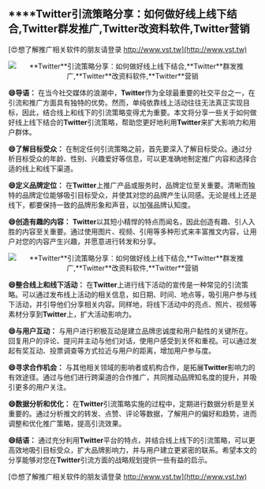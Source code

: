 ## ****Twitter**引流策略分享：如何做好线上线下结合,**Twitter**群发推广,**Twitter**改资料软件,**Twitter**营销**

[😍想了解推广相关软件的朋友请登录 http://www.vst.tw](http://www.vst.tw)

 <center><img src="https://vst.tw/MP4/tuiguang/png/6.png" alt="**Twitter**引流策略分享：如何做好线上线下结合,**Twitter**群发推广,**Twitter**改资料软件,**Twitter**营销"></center>

**😄导语：**
在当今社交媒体的浪潮中，**Twitter**作为全球最重要的社交平台之一，在引流和推广方面具有独特的优势。然而，单纯依靠线上活动往往无法真正实现目标，因此，结合线上和线下的引流策略变得尤为重要。本文将分享一些关于如何做好线上线下结合的**Twitter**引流策略，帮助您更好地利用**Twitter**来扩大影响力和用户群体。

**😄了解目标受众：**
在制定任何引流策略之前，首先要深入了解目标受众。通过分析目标受众的年龄、性别、兴趣爱好等信息，可以更准确地制定推广内容和选择合适的线上和线下渠道。

**😄定义品牌定位：**
在**Twitter**上推广产品或服务时，品牌定位至关重要。清晰而独特的品牌定位能够吸引目标受众，并使其对您的品牌产生认同感。无论是线上还是线下，都要保持一致的品牌形象和声音，以加强品牌认知度。

**😄创造有趣的内容：**
**Twitter**以其短小精悍的特点而闻名，因此创造有趣、引人入胜的内容至关重要。通过使用图片、视频、引用等多种形式来丰富推文内容，让用户对您的内容产生兴趣，并愿意进行转发和分享。

 <center><img src="https://vst.tw/MP4/tuiguang/png/3.png" alt="**Twitter**引流策略分享：如何做好线上线下结合,**Twitter**群发推广,**Twitter**改资料软件,**Twitter**营销"></center>

**😄整合线上和线下活动：**
在**Twitter**上进行线下活动的宣传是一种常见的引流策略。可以通过发布线上活动的相关信息，如日期、时间、地点等，吸引用户参与线下活动，并引导他们分享相关内容。同样地，将线下活动中的亮点、照片、视频等素材分享到**Twitter**上，扩大活动影响力。

**😄与用户互动：**
与用户进行积极互动是建立品牌忠诚度和用户黏性的关键所在。回复用户的评论、提问并主动与他们对话，使用户感受到关怀和重视。可以通过发起有奖互动、投票调查等方式拉近与用户的距离，增加用户参与度。

**😄寻求合作机会：**
与其他相关领域的影响者或机构合作，是拓展**Twitter**影响力的有效途径。通过与他们进行跨渠道的合作推广，共同推动品牌知名度的提升，并吸引更多的用户关注。

**😄数据分析和优化：**
在**Twitter**引流策略实施的过程中，定期进行数据分析是至关重要的。通过分析推文的转发、点赞、评论等数据，了解用户的偏好和趋势，进而调整和优化推广策略，提高引流效果。

**😄结语：**
通过充分利用**Twitter**平台的特点，并结合线上线下的引流策略，可以更高效地吸引目标受众，扩大品牌影响力，并与用户建立更紧密的联系。希望本文的分享能够对您在**Twitter**引流方面的战略规划提供一些有益的启示。

[😍想了解推广相关软件的朋友请登录 http://www.vst.tw](http://www.vst.tw)



